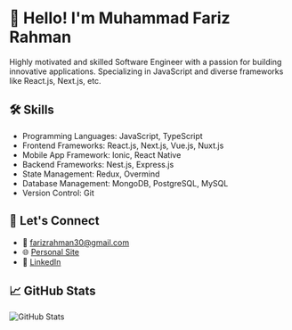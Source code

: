 # 👋 Hello! I'm Muhammad Fariz Rahman

Highly motivated and skilled Software Engineer with a passion for building innovative applications.
Specializing in JavaScript and diverse frameworks like React.js, Next.js, etc.

## 🛠️ Skills

- Programming Languages: JavaScript, TypeScript
- Frontend Frameworks: React.js, Next.js, Vue.js, Nuxt.js
- Mobile App Framework: Ionic, React Native
- Backend Frameworks: Nest.js, Express.js
- State Management: Redux, Overmind
- Database Management: MongoDB, PostgreSQL, MySQL
- Version Control: Git

## 🔗 Let's Connect

- 📧 farizrahman30@gmail.com
- 🌐 [Personal Site](https://linktr.ee/ayisrhmn)
- 👔 [LinkedIn](https://www.linkedin.com/in/ayisrhmn/)

## 📈 GitHub Stats

![GitHub Stats](https://github-readme-stats.vercel.app/api/top-langs/?username=ayisrhmn&theme=dracula&langs_count=6&layout=compact)

